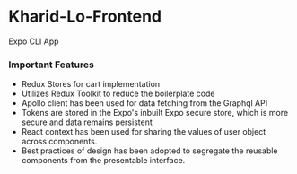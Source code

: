 # Kharid-Lo-Frontend
Expo CLI App

<h3> Important Features </h3>

  - Redux Stores for cart implementation
  - Utilizes Redux Toolkit to reduce the boilerplate code
  - Apollo client has been used for data fetching from the Graphql API
  - Tokens are stored in the Expo's inbuilt Expo secure store, which is more secure and data remains persistent
  - React context has been used for sharing the values of user object across components.
  - Best practices of design has been adopted to segregate the reusable components from the presentable interface.
